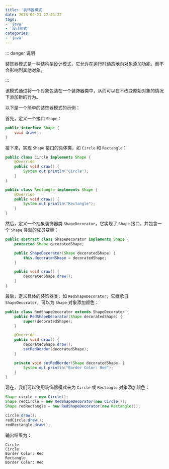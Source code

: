 ```yaml
---
title: '装饰器模式'
date: 2023-04-21 22:44:22
tags:
- 'java'
- '设计模式'
categories:
- 'java'
---
```


::: danger 说明

装饰器模式是一种结构型设计模式，它允许在运行时动态地向对象添加功能，而不会影响到其他对象。

:::

<!-- more -->
该模式通过将一个对象包装在一个装饰器类中，从而可以在不改变原始对象的情况下添加新的行为。

以下是一个简单的装饰器模式的示例：

首先，定义一个接口 `Shape`：

```java
public interface Shape {
    void draw();
}
```

接下来，实现 `Shape` 接口的具体类，如 `Circle` 和 `Rectangle`：

```java
public class Circle implements Shape {
    @Override
    public void draw() {
        System.out.println("Circle");
    }
}

public class Rectangle implements Shape {
    @Override
    public void draw() {
        System.out.println("Rectangle");
    }
}
```

然后，定义一个抽象装饰器类 `ShapeDecorator`，它实现了 `Shape` 接口，并包含一个 `Shape` 类型的成员变量：

```java
public abstract class ShapeDecorator implements Shape {
    protected Shape decoratedShape;

    public ShapeDecorator(Shape decoratedShape) {
        this.decoratedShape = decoratedShape;
    }

    public void draw() {
        decoratedShape.draw();
    }
}
```

最后，定义具体的装饰器类，如 `RedShapeDecorator`，它继承自 `ShapeDecorator`，可以为 `Shape` 对象添加颜色：

```java
public class RedShapeDecorator extends ShapeDecorator {
    public RedShapeDecorator(Shape decoratedShape) {
        super(decoratedShape);
    }

    @Override
    public void draw() {
        decoratedShape.draw();
        setRedBorder(decoratedShape);
    }

    private void setRedBorder(Shape decoratedShape) {
        System.out.println("Border Color: Red");
    }
}
```

现在，我们可以使用装饰器模式来为 `Circle` 或 `Rectangle` 对象添加颜色：

```java
Shape circle = new Circle();
Shape redCircle = new RedShapeDecorator(new Circle());
Shape redRectangle = new RedShapeDecorator(new Rectangle());

circle.draw();
redCircle.draw();
redRectangle.draw();
```

输出结果为：

```
Circle
Circle
Border Color: Red
Rectangle
Border Color: Red
```